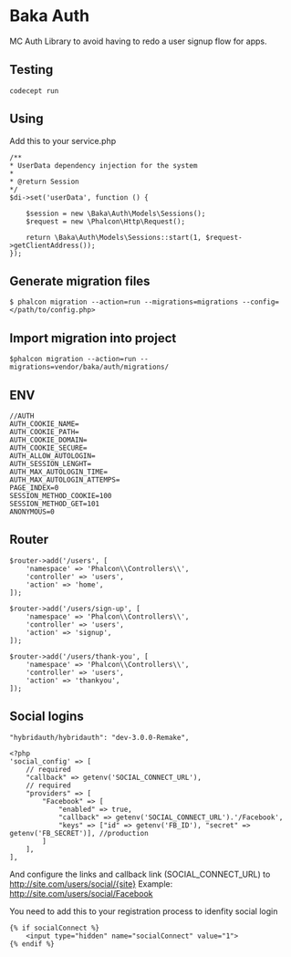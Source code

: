 # Baka Auth

MC Auth Library to avoid having to redo a user signup flow for apps.

## Testing

```
codecept run
```

## Using

Add this to your service.php

```
/**
* UserData dependency injection for the system
*
* @return Session
*/
$di->set('userData', function () {

    $session = new \Baka\Auth\Models\Sessions();
    $request = new \Phalcon\Http\Request();

    return \Baka\Auth\Models\Sessions::start(1, $request->getClientAddress());
});
```

## Generate migration files

`$ phalcon migration --action=run --migrations=migrations --config=</path/to/config.php>`

## Import migration into project

`$phalcon migration --action=run --migrations=vendor/baka/auth/migrations/`

## ENV

```
//AUTH
AUTH_COOKIE_NAME=
AUTH_COOKIE_PATH=
AUTH_COOKIE_DOMAIN=
AUTH_COOKIE_SECURE=
AUTH_ALLOW_AUTOLOGIN=
AUTH_SESSION_LENGHT=
AUTH_MAX_AUTOLOGIN_TIME=
AUTH_MAX_AUTOLOGIN_ATTEMPS=
PAGE_INDEX=0
SESSION_METHOD_COOKIE=100
SESSION_METHOD_GET=101
ANONYMOUS=0
```

## Router

```
$router->add('/users', [
    'namespace' => 'Phalcon\\Controllers\\',
    'controller' => 'users',
    'action' => 'home',
]);

$router->add('/users/sign-up', [
    'namespace' => 'Phalcon\\Controllers\\',
    'controller' => 'users',
    'action' => 'signup',
]);

$router->add('/users/thank-you', [
    'namespace' => 'Phalcon\\Controllers\\',
    'controller' => 'users',
    'action' => 'thankyou',
]);
```

## Social logins

``"hybridauth/hybridauth": "dev-3.0.0-Remake",``

```
<?php
'social_config' => [
    // required
    "callback" => getenv('SOCIAL_CONNECT_URL'),
    // required
    "providers" => [
        "Facebook" => [
            "enabled" => true,
            "callback" => getenv('SOCIAL_CONNECT_URL').'/Facebook',
            "keys" => ["id" => getenv('FB_ID'), "secret" => getenv('FB_SECRET')], //production
        ]
    ],
],
```

And configure the links and callback link (SOCIAL_CONNECT_URL) to
http://site.com/users/social/{site}
Example:
http://site.com/users/social/Facebook

You need to add this to your registration process to idenfity social login

```
{% if socialConnect %}
    <input type="hidden" name="socialConnect" value="1">
{% endif %}
```
